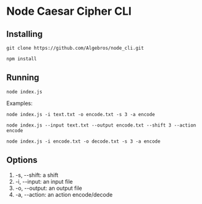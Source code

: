 # Node Caesar Cipher CLI

## Installing
`git clone https://github.com/Algebros/node_cli.git`

`npm install`

## Running
`node index.js`

Examples:

`node index.js -i text.txt -o encode.txt -s 3 -a encode`

`node index.js --input text.txt --output encode.txt --shift 3 --action encode`

`node index.js -i encode.txt -o decode.txt -s 3 -a encode`

## Options
1. -s, --shift: a shift
2. -i, --input: an input file
3. -o, --output: an output file
4. -a, --action: an action encode/decode